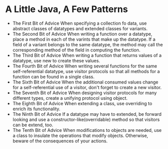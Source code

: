 # A Little Java, A Few Patterns
- The First Bit of Advice
When specifying a collection fo data, use abstract classes of datatypes and extended classes for variants.
- The Second Bit of Advice
When writing a function over a datatype, place a method in each of the varints that make up the datatype.
If a field of a variant belongs to the same datatype, the method may call the corresponding method of the field in computing the function.
- The Third Bit of Advice
When writing a function that returns values of a datatype, use new to create these values.
- The Fourth Bit of Advice
When writing several functions for the same self-referential datatype, use visitor protocols so that all methods for a function
can be found in a single class.
- The Sixth Bit of Advice
When the additional consumed values change for a self-referential use of a visitor, don't forget to create a new visitor.
- The Seventh Bit of Advice
When designing visitor protocols for many different types, create a unifying protocol using object.
- The Eighth Bit of Advice
When extending a class, use overriding to enrich its functionality.
- The Ninth Bit of Advice
If a datatype may have to extended, be forward looking and use a constructor-like(overridable) method so that visitors can be extend, too.
- The Tenth Bit of Advice
When modifications to objects are needed, use a class to insulate the operations that modify objects. Otherwise, beware of the consequences of your actions.